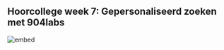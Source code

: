## Hoorcollege week 7: Gepersonaliseerd zoeken met 904labs
![embed](https://player.vimeo.com/video/336321152?byline=0&portrait=0)
